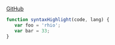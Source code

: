 [GitHub](http://github.com "go to Git")  
~~~javascript
function syntaxHighlight(code, lang) {
   var foo = 'rhio';
   var bar = 33;
}
~~~
